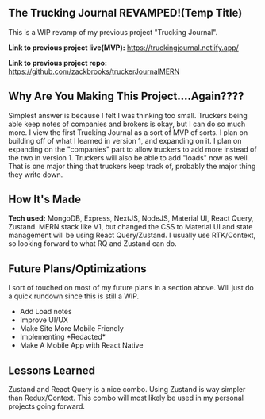 ## The Trucking Journal REVAMPED!(Temp Title)

This is a WIP revamp of my previous project "Trucking Journal".

**Link to previous project live(MVP):** https://truckingjournal.netlify.app/

**Link to previous project repo:** https://github.com/zackbrooks/truckerJournalMERN

## Why Are You Making This Project....Again????

Simplest answer is because I felt I was thinking too small. Truckers being able keep notes of companies and brokers is okay, but I can do so much more.
I view the first Trucking Journal as a sort of MVP of sorts. I plan on building off of what I learned in version 1, and expanding on it. I plan on expanding on the
"companies" part to allow truckers to add more instead of the two in version 1. Truckers will also be able to add "loads" now as well. That is one major thing
that truckers keep track of, probably the major thing they write down.

## How It's Made

**Tech used:** MongoDB, Express, NextJS, NodeJS, Material UI, React Query, Zustand.
MERN stack like V1, but changed the CSS to Material UI and state management will be using React Query/Zustand. I usually use RTK/Context, so looking forward to what RQ and Zustand can do.

## Future Plans/Optimizations

I sort of touched on most of my future plans in a section above. Will just do a quick rundown since this is still a WIP.

- Add Load notes
- Improve UI/UX
- Make Site More Mobile Friendly
- Implementing \*Redacted\*
- Make A Mobile App with React Native

## Lessons Learned

Zustand and React Query is a nice combo. Using Zustand is way simpler than Redux/Context. This combo will most likely be used in my personal projects going forward.
